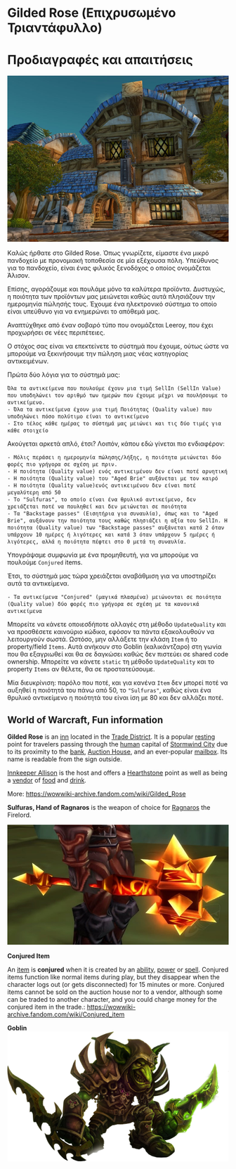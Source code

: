 Gilded Rose (Επιχρυσωμένο Τριαντάφυλλο) 
======================================

Προδιαγραφές και απαιτήσεις
======================================

![The_Gilded_Rose](img/The_Gilded_Rose.jpg)

Kαλώς ήρθατε στο Gilded Rose. Όπως γνωρίζετε, είμαστε ένα μικρό πανδοχείο με προνομιακή τοποθεσία σε μία εξέχουσα πόλη. Υπεύθυνος για το πανδοχείο, είναι ένας φιλικός ξενοδόχος ο οποίος ονομάζεται Άλισον. 

Επίσης, αγοράζουμε και πουλάμε μόνο τα καλύτερα προϊόντα.
Δυστυχώς, η ποιότητα των προϊόντων μας μειώνεται καθώς αυτά πλησιάζουν την ημερομηνία πώλησής τους. Έχουμε ένα ηλεκτρονικό σύστημα το οποίο είναι υπεύθυνο για να ενημερώνει το απόθεμά μας.

Αναπτύχθηκε από έναν σοβαρό τύπο που ονομάζεται Leeroy, που έχει προχωρήσει σε νέες περιπέτειες. 

Ο στόχος σας είναι να επεκτείνετε το σύστημά που έχουμε, ούτως ώστε να μπορούμε να ξεκινήσουμε την πώληση μιας νέας κατηγορίας αντικειμένων. 

Πρώτα δύο λόγια για το σύστημά μας:

	Όλα τα αντικείμενα που πουλούμε έχουν μια τιμή SellIn (SellIn Value) που υποδηλώνει τον αριθμό των ημερών που έχουμε μέχρι να πουλήσουμε το αντικείμενο.
	- Όλα τα αντικείμενα έχουν μια τιμή Ποιότητας (Quality value) που υποδηλώνει πόσο πολύτιμο είναι το αντικείμενο
	- Στο τέλος κάθε ημέρας το σύστημά μας μειώνει και τις δύο τιμές για κάθε στοιχείο

Ακούγεται αρκετά απλό, έτσι? Λοιπόν, κάπου εδώ γίνεται πιο ενδιαφέρον:

	- Μόλις περάσει η ημερομηνία πώλησης/λήξης, η ποιότητα μειώνεται δύο φορές πιο γρήγορα σε σχέση με πριν.
	- Η ποιότητα (Quality value) ενός αντικειμένου δεν είναι ποτέ αρνητική
	- Η ποιότητα (Quality value) του "Aged Brie" αυξάνεται με τον καιρό
	- Η ποιότητα (Quality value)ενός αντικειμένου δεν είναι ποτέ μεγαλύτερη από 50
	- Το "Sulfuras", το οποίο είναι ένα θρυλικό αντικείμενο, δεν χρειάζεται ποτέ να πουληθεί και δεν μειώνεται σε ποιότητα
	- Τα "Backstage passes" (Εισητήρια για συναυλία), όπως και το "Aged Brie", αυξάνουν την ποιότητα τους καθώς πλησιάζει η αξία του SellIn. Η ποιότητα (Quality value) των "Backstage passes" αυξάνεται κατά 2 όταν υπάρχουν 10 ημέρες ή λιγότερες και κατά 3 όταν υπάρχουν 5 ημέρες ή λιγότερες, αλλά η ποιότητα πέφτει στο 0 μετά τη συναυλία.

Υπογράψαμε συμφωνία με ένα προμηθευτή, για να μπορούμε να πουλούμε `Conjured` items. 

Έτσι, το σύστημά μας τώρα χρειάζεται αναβάθμιση για να υποστηρίζει αυτά τα αντικείμενα.

	- Τα αντικείμενα "Conjured" (μαγικά πλασμένα) μειώνονται σε ποιότητα (Quality value) δύο φορές πιο γρήγορα σε σχέση με τα κανονικά αντικείμενα

Μπορείτε να κάνετε οποιεσδήποτε αλλαγές στη μέθοδο `UpdateQuality` και να προσθέσετε καινούριο κώδικα, εφόσον τα πάντα εξακολουθούν να λειτουργούν σωστά. Ωστόσο, μην αλλάξετε την κλάση `Item` ή το property/field `Items`.  Αυτά ανήκουν στο Goblin (καλικάντζαρο) στη γωνία που θα εξαγριωθεί και θα σε δαγκώσει καθώς δεν πιστεύει σε shared code ownership. Μπορείτε να κάνετε `static` τη μέθοδο `UpdateQuality` και το property `Items` αν θέλετε, θα σε προστατεύσουμε.

Μία διευκρίνιση: παρόλο που ποτέ, και για κανένα `Item`  δεν μπορεί ποτέ να αυξηθεί η ποιότητά του πάνω από 50, το `"Sulfuras"`, καθώς είναι ένα θρυλικό αντικείμενο η ποιότητά του είναι ίση με 80 και δεν αλλάζει ποτέ.



## World of Warcraft, Fun information

**Gilded Rose** is an [inn](https://wowwiki-archive.fandom.com/wiki/Inn) located in the [Trade District](https://wowwiki-archive.fandom.com/wiki/Trade_District). It is a popular [resting](https://wowwiki-archive.fandom.com/wiki/Rest) point for travelers passing through the [human](https://wowwiki-archive.fandom.com/wiki/Human) capital of [Stormwind City](https://wowwiki-archive.fandom.com/wiki/Stormwind_City) due to its proximity to the [bank](https://wowwiki-archive.fandom.com/wiki/Bank), [Auction House](https://wowwiki-archive.fandom.com/wiki/Auction_House), and an ever-popular [mailbox](https://wowwiki-archive.fandom.com/wiki/Mailbox). Its name is readable from the sign outside.

[Innkeeper Allison](https://wowwiki-archive.fandom.com/wiki/Innkeeper_Allison) is the host and offers a [Hearthstone](https://wowwiki-archive.fandom.com/wiki/Hearthstone) point as well as being a [vendor](https://wowwiki-archive.fandom.com/wiki/Vendor) of [food](https://wowwiki-archive.fandom.com/wiki/Food) and [drink](https://wowwiki-archive.fandom.com/wiki/Drink).

More: https://wowwiki-archive.fandom.com/wiki/Gilded_Rose

**Sulfuras, Hand of Ragnaros** is the weapon of choice for [Ragnaros](https://classic.wowhead.com/npc=11502) the Firelord.

![58851-sulfuras-hand-of-ragnaros](img/58851-sulfuras-hand-of-ragnaros.jpg)

**Conjured Item**

An [item](https://wowwiki-archive.fandom.com/wiki/Item) is **conjured** when it is created by an [ability](https://wowwiki-archive.fandom.com/wiki/Ability), [power](https://wowwiki-archive.fandom.com/wiki/Power) or [spell](https://wowwiki-archive.fandom.com/wiki/Spell). Conjured items function like normal items during play, but they disappear when the character logs out (or gets disconnected) for 15 minutes or more. Conjured items cannot be sold on the auction house nor to a vendor, although some can be traded to another character, and you could charge money for the conjured item in the trade.: https://wowwiki-archive.fandom.com/wiki/Conjured_item

**Goblin**![Goblin](img/Goblin.png)
